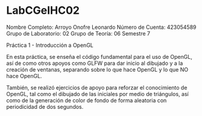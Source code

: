 # LabCGeIHC02
Nombre Completo: Arroyo Onofre Leonardo
Número de Cuenta: 423054589
Grupo de Laboratorio: 02
Grupo de Teoría: 06
Semestre 7

Práctica 1 - Introducción a OpenGL

En esta práctica, se enseña el código fundamental para el uso de OpenGL, así de como otros apoyos como GLFW para dar inicio al dibujado y a la creación de ventanas, separando sobre lo que hace OpenGL y lo que NO hace OpenGL.

También, se realizó ejercicios de apoyo para reforzar el conocimiento de OpenGL, tal como el dibujado de las iniciales por medio de triángulos, así como de la generación de color de fondo de forma aleatoria con periodicidad de dos segundos.
